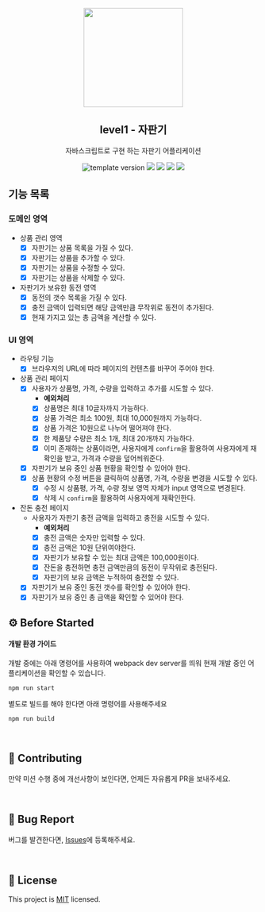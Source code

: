 <p align="middle" >
  <img width="200px;" src="./images/popcorn.png"/>
</p>
<h2 align="middle">level1 - 자판기</h2>
<p align="middle">자바스크립트로 구현 하는 자판기 어플리케이션</p>
<p align="middle">
  <img src="https://img.shields.io/badge/version-1.0.0-blue?style=flat-square" alt="template version"/>
  <img src="https://img.shields.io/badge/language-html-red.svg?style=flat-square"/>
  <img src="https://img.shields.io/badge/language-css-blue.svg?style=flat-square"/>
  <img src="https://img.shields.io/badge/language-js-yellow.svg?style=flat-square"/>
  <img src="https://img.shields.io/badge/license-MIT-brightgreen.svg?style=flat-square"/>
</p>

## 기능 목록

### 도메인 영역

- 상품 관리 영역
  - [x] 자판기는 상품 목록을 가질 수 있다.
  - [x] 자판기는 상품을 추가할 수 있다.
  - [x] 자판기는 상품을 수정할 수 있다.
  - [x] 자판기는 상품을 삭제할 수 있다.
- 자판기가 보유한 동전 영역
  - [x] 동전의 갯수 목록을 가질 수 있다.
  - [x] 충전 금액이 입력되면 해당 금액만큼 무작위로 동전이 추가된다.
  - [x] 현재 가지고 있는 총 금액을 계산할 수 있다.

### UI 영역

- 라우팅 기능
  - [x] 브라우저의 URL에 따라 페이지의 컨텐츠를 바꾸어 주어야 한다.

- 상품 관리 페이지
  - [x] 사용자가 상품명, 가격, 수량을 입력하고 추가를 시도할 수 있다.
    - **예외처리**
    - [x] 상품명은 최대 10글자까지 가능하다.
    - [x] 상품 가격은 최소 100원, 최대 10,000원까지 가능하다.
    - [x] 상품 가격은 10원으로 나누어 떨어져야 한다.
    - [x] 한 제품당 수량은 최소 1개, 최대 20개까지 가능하다.
    - [x] 이미 존재하는 상품이라면, 사용자에게 `confirm`을 활용하여 사용자에게 재확인을 받고, 가격과 수량을 덮어씌워준다.
  - [x] 자판기가 보유 중인 상품 현황을 확인할 수 있어야 한다.
  - [x] 상품 현황의 수정 버튼을 클릭하여 상품명, 가격, 수량을 변경을 시도할 수 있다.
    - [x] 수정 시 상품평, 가격, 수량 정보 영역 자체가 input 영역으로 변경된다.
    - [x] 삭제 시 `confirm`을 활용하여 사용자에게 재확인한다.

- 잔돈 충전 페이지
  - 사용자가 자판기 충전 금액을 입력하고 충전을 시도할 수 있다.
    - **예외처리**
    - [x] 충전 금액은 숫자만 입력할 수 있다.
    - [x] 충전 금액은 10원 단위여야한다.
    - [x] 자판기가 보유할 수 있는 최대 금액은 100,000원이다.
    - [x] 잔돈을 충전하면 충전 금액만큼의 동전이 무작위로 충전된다.
    - [x] 자판기의 보유 금액은 누적하여 충전할 수 있다.
  - [x] 자판기가 보유 중인 동전 갯수를 확인할 수 있어야 한다.
  - [x] 자판기가 보유 중인 총 금액을 확인할 수 있어야 한다.

## ⚙️ Before Started

#### 개발 환경 가이드

개발 중에는 아래 명령어를 사용하여 webpack dev server를 띄워 현재 개발 중인 어플리케이션을 확인할 수 있습니다.

```
npm run start
```

별도로 빌드를 해야 한다면 아래 명령어를 사용해주세요

```
npm run build
```

<br>

## 👏 Contributing

만약 미션 수행 중에 개선사항이 보인다면, 언제든 자유롭게 PR을 보내주세요.

<br>

## 🐞 Bug Report

버그를 발견한다면, [Issues](https://github.com/woowacourse/javascript-vendingmachine/issues)에 등록해주세요.

<br>

## 📝 License

This project is [MIT](https://github.com/woowacourse/javascript-vendingmachine/blob/main/LICENSE) licensed.
